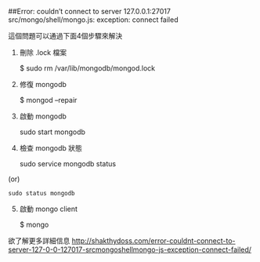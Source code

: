 ##Error: couldn’t connect to server 127.0.0.1:27017 src/mongo/shell/mongo.js: exception: connect failed

這個問題可以通過下面4個步驟來解決

1)  刪除 .lock 檔案

    $ sudo rm /var/lib/mongodb/mongod.lock 

2)  修復 mongodb

    $ mongod –repair

3)  啟動 mongodb

    sudo start mongodb

4) 檢查 mongodb 狀態 

    sudo service mongodb status 

(or)

    sudo status mongodb

5)  啟動 mongo client

    $ mongo

欲了解更多詳細信息 http://shakthydoss.com/error-couldnt-connect-to-server-127-0-0-127017-srcmongoshellmongo-js-exception-connect-failed/

